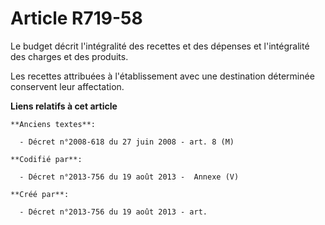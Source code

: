 # Article R719-58

Le budget décrit l'intégralité des recettes et des dépenses et l'intégralité des charges et des produits.

Les recettes attribuées à l'établissement avec une destination déterminée conservent leur affectation.

**Liens relatifs à cet article**

	**Anciens textes**:

	  - Décret n°2008-618 du 27 juin 2008 - art. 8 (M)

	**Codifié par**:

	  - Décret n°2013-756 du 19 août 2013 -  Annexe (V)

	**Créé par**:

	  - Décret n°2013-756 du 19 août 2013 - art.

